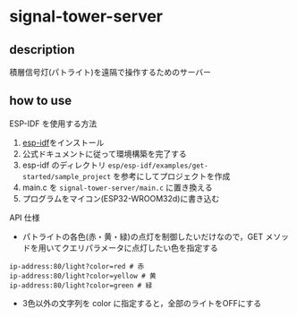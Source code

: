 # signal-tower-server

## description
積層信号灯(パトライト)を遠隔で操作するためのサーバー

## how to use
ESP-IDF を使用する方法

1. [esp-idf](https://docs.espressif.com/projects/esp-idf/en/latest/esp32/get-started/index.html)をインストール
2. 公式ドキュメントに従って環境構築を完了する
3. esp-idf のディレクトリ `esp/esp-idf/examples/get-started/sample_project` を参考にしてプロジェクトを作成
4. main.c を `signal-tower-server/main.c` に置き換える
5. プログラムをマイコン(ESP32-WROOM32d)に書き込む

API 仕様
- パトライトの各色(赤・黄・緑)の点灯を制御したいだけなので，GET メソッドを用いてクエリパラメータに点灯したい色を指定する
```
ip-address:80/light?color=red # 赤
ip-address:80/light?color=yellow # 黄
ip-address:80/light?color=green # 緑
```
- 3色以外の文字列を color に指定すると，全部のライトをOFFにする
